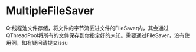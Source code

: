 # MultipleFileSaver
Qt线程池文件存储，将文件的字节流丢进文件的FileSaver内，其会通过QThreadPool将所有的文件保存到你指定好的未知。需要通过FileSaver，没有使用例，如有疑问请提交issu

